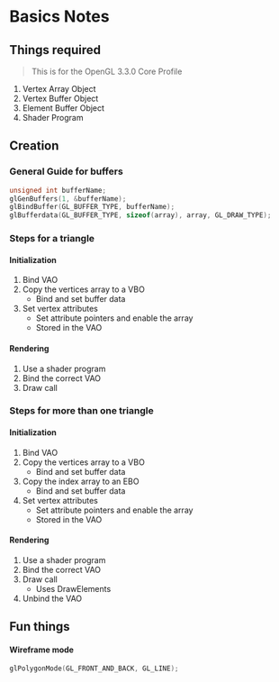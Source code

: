 # Basics Notes

## Things required
> This is for the OpenGL 3.3.0 Core Profile

1. Vertex Array Object
2. Vertex Buffer Object
3. Element Buffer Object
4. Shader Program

## Creation

### General Guide for buffers
```c++
unsigned int bufferName;
glGenBuffers(1, &bufferName);
glBindBuffer(GL_BUFFER_TYPE, bufferName);
glBufferdata(GL_BUFFER_TYPE, sizeof(array), array, GL_DRAW_TYPE);
```

### Steps for a triangle

#### Initialization
1. Bind VAO
2. Copy the vertices array to a VBO
    + Bind and set buffer data
3. Set vertex attributes
    + Set attribute pointers and enable the array
    + Stored in the VAO

#### Rendering
1. Use a shader program
2. Bind the correct VAO
3. Draw call

### Steps for more than one triangle

#### Initialization
1. Bind VAO
2. Copy the vertices array to a VBO
    + Bind and set buffer data
3. Copy the index array to an EBO
    + Bind and set buffer data
4. Set vertex attributes
    + Set attribute pointers and enable the array
    + Stored in the VAO

#### Rendering
1. Use a shader program
2. Bind the correct VAO
3. Draw call
    + Uses DrawElements
4. Unbind the VAO

## Fun things
#### Wireframe mode
```c++
glPolygonMode(GL_FRONT_AND_BACK, GL_LINE);
```
